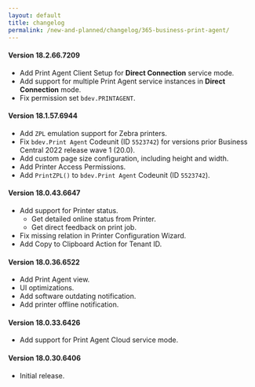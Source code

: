 ```yaml
---
layout: default
title: changelog
permalink: /new-and-planned/changelog/365-business-print-agent/
---
```


#### Version 18.2.66.7209

 - Add Print Agent Client Setup for **Direct Connection** service mode.
 - Add support for multiple Print Agent service instances in **Direct Connection** mode.
 - Fix permission set `bdev.PRINTAGENT`.

#### Version 18.1.57.6944

 - Add `ZPL` emulation support for Zebra printers.
 - Fix `bdev.Print Agent` Codeunit (ID `5523742`) for versions prior Business Central 2022 release wave 1 (20.0).
 - Add custom page size configuration, including height and width.
 - Add Printer Access Permissions.
 - Add `PrintZPL()` to `bdev.Print Agent` Codeunit (ID `5523742`).

#### Version 18.0.43.6647

 - Add support for Printer status.
   - Get detailed online status from Printer.
   - Get direct feedback on print job.
 - Fix missing relation in Printer Configuration Wizard.
 - Add Copy to Clipboard Action for Tenant ID.

#### Version 18.0.36.6522

 - Add Print Agent view.
 - UI optimizations.
 - Add software outdating notification.
 - Add printer offline notification.

#### Version 18.0.33.6426

 - Add support for Print Agent Cloud service mode.

#### Version 18.0.30.6406

 - Initial release.